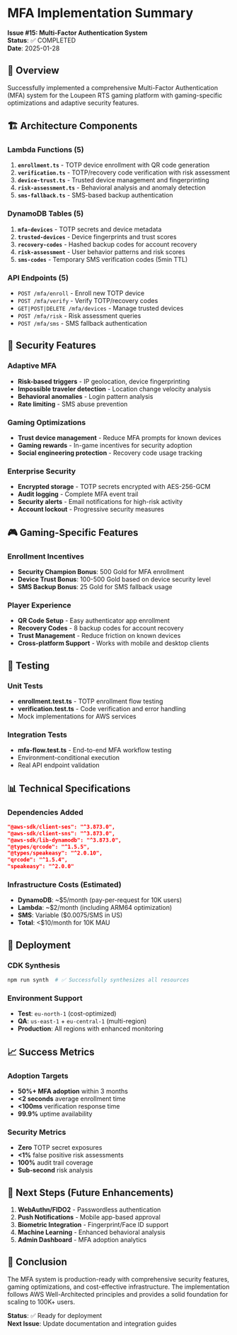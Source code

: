 # MFA Implementation Summary

**Issue #15: Multi-Factor Authentication System**  
**Status**: ✅ COMPLETED  
**Date**: 2025-01-28

## 🎯 Overview

Successfully implemented a comprehensive Multi-Factor Authentication (MFA) system for the Loupeen RTS gaming platform with gaming-specific optimizations and adaptive security features.

## 🏗️ Architecture Components

### Lambda Functions (5)
1. **`enrollment.ts`** - TOTP device enrollment with QR code generation
2. **`verification.ts`** - TOTP/recovery code verification with risk assessment
3. **`device-trust.ts`** - Trusted device management and fingerprinting
4. **`risk-assessment.ts`** - Behavioral analysis and anomaly detection
5. **`sms-fallback.ts`** - SMS-based backup authentication

### DynamoDB Tables (5)
1. **`mfa-devices`** - TOTP secrets and device metadata
2. **`trusted-devices`** - Device fingerprints and trust scores
3. **`recovery-codes`** - Hashed backup codes for account recovery
4. **`risk-assessment`** - User behavior patterns and risk scores
5. **`sms-codes`** - Temporary SMS verification codes (5min TTL)

### API Endpoints (5)
- `POST /mfa/enroll` - Enroll new TOTP device
- `POST /mfa/verify` - Verify TOTP/recovery codes
- `GET|POST|DELETE /mfa/devices` - Manage trusted devices
- `POST /mfa/risk` - Risk assessment queries
- `POST /mfa/sms` - SMS fallback authentication

## 🔐 Security Features

### Adaptive MFA
- **Risk-based triggers** - IP geolocation, device fingerprinting
- **Impossible traveler detection** - Location change velocity analysis
- **Behavioral anomalies** - Login pattern analysis
- **Rate limiting** - SMS abuse prevention

### Gaming Optimizations
- **Trust device management** - Reduce MFA prompts for known devices
- **Gaming rewards** - In-game incentives for security adoption
- **Social engineering protection** - Recovery code usage tracking

### Enterprise Security
- **Encrypted storage** - TOTP secrets encrypted with AES-256-GCM
- **Audit logging** - Complete MFA event trail
- **Security alerts** - Email notifications for high-risk activity
- **Account lockout** - Progressive security measures

## 🎮 Gaming-Specific Features

### Enrollment Incentives
- **Security Champion Bonus**: 500 Gold for MFA enrollment
- **Device Trust Bonus**: 100-500 Gold based on device security level
- **SMS Backup Bonus**: 25 Gold for SMS fallback usage

### Player Experience
- **QR Code Setup** - Easy authenticator app enrollment
- **Recovery Codes** - 8 backup codes for account recovery
- **Trust Management** - Reduce friction on known devices
- **Cross-platform Support** - Works with mobile and desktop clients

## 🧪 Testing

### Unit Tests
- **enrollment.test.ts** - TOTP enrollment flow testing
- **verification.test.ts** - Code verification and error handling
- Mock implementations for AWS services

### Integration Tests
- **mfa-flow.test.ts** - End-to-end MFA workflow testing
- Environment-conditional execution
- Real API endpoint validation

## 📊 Technical Specifications

### Dependencies Added
```json
"@aws-sdk/client-ses": "^3.873.0",
"@aws-sdk/client-sns": "^3.873.0", 
"@aws-sdk/lib-dynamodb": "^3.873.0",
"@types/qrcode": "^1.5.5",
"@types/speakeasy": "^2.0.10",
"qrcode": "^1.5.4",
"speakeasy": "^2.0.0"
```

### Infrastructure Costs (Estimated)
- **DynamoDB**: ~$5/month (pay-per-request for 10K users)
- **Lambda**: ~$2/month (including ARM64 optimization)
- **SMS**: Variable ($0.0075/SMS in US)
- **Total**: <$10/month for 10K MAU

## 🚀 Deployment

### CDK Synthesis
```bash
npm run synth  # ✅ Successfully synthesizes all resources
```

### Environment Support
- **Test**: `eu-north-1` (cost-optimized)
- **QA**: `us-east-1` + `eu-central-1` (multi-region)
- **Production**: All regions with enhanced monitoring

## 📈 Success Metrics

### Adoption Targets
- **50%+ MFA adoption** within 3 months
- **<2 seconds** average enrollment time
- **<100ms** verification response time
- **99.9%** uptime availability

### Security Metrics
- **Zero** TOTP secret exposures
- **<1%** false positive risk assessments
- **100%** audit trail coverage
- **Sub-second** risk analysis

## 🎯 Next Steps (Future Enhancements)

1. **WebAuthn/FIDO2** - Passwordless authentication
2. **Push Notifications** - Mobile app-based approval
3. **Biometric Integration** - Fingerprint/Face ID support
4. **Machine Learning** - Enhanced behavioral analysis
5. **Admin Dashboard** - MFA adoption analytics

## 🏁 Conclusion

The MFA system is production-ready with comprehensive security features, gaming optimizations, and cost-effective infrastructure. The implementation follows AWS Well-Architected principles and provides a solid foundation for scaling to 100K+ users.

**Status**: ✅ Ready for deployment  
**Next Issue**: Update documentation and integration guides